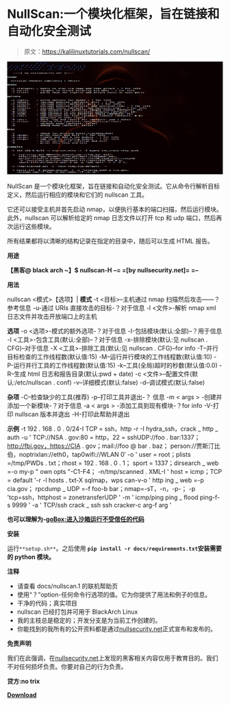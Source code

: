 # NullScan:一个模块化框架，旨在链接和自动化安全测试

> 原文：<https://kalilinuxtutorials.com/nullscan/>

[![NullScan : A Modular Framework Designed To Chain & Automate Security Tests](img/05d3cc0d345b7cb38de0b9fa46ad025b.png "NullScan : A Modular Framework Designed To Chain & Automate Security Tests")](https://1.bp.blogspot.com/-Z0PX4o8EWoc/XqUXXdh4XUI/AAAAAAAAGEk/xoH-62aOhIknWKwa51Xomr0sevoIujZKACLcBGAsYHQ/s1600/nullsacan%25281%2529.png)

NullScan 是一个模块化框架，旨在链接和自动化安全测试。它从命令行解析目标定义，然后运行相应的模块和它们的 nullscan 工具。

它还可以接受主机并首先启动 nmap，以便执行基本的端口扫描，然后运行模块。此外，nullscan 可以解析给定的 nmap 日志文件以打开 tcp 和 udp 端口，然后再次运行这些模块。

所有结果都将以清晰的结构记录在指定的目录中，随后可以生成 HTML 报告。

**用途**

**【黑客@ black arch ~】$ nullscan-H**
**–= =[by nullsecurity.net]= =–**

**用法**

nullscan <模式>【选项】|<misc>
**模式**
-t <目标>–主机通过 nmap 扫描然后攻击——？参考信息
-u<uris>-通过 URIs 直接攻击的目标-？对于信息
-l <文件>-解析 nmap xml 日志文件并攻击开放端口上的主机

**选项**
-o <选项>-模式的额外选项-？对于信息
-I<MODS>-包括模块(默认:全部)–？用于信息
-I <工具>-包含工具(默认:全部)–？对于信息
-x<MODS>-排除模块(默认:见 nullscan . CFG)–对于信息
-X <工具>-排除工具(默认:见 nullscan . CFG)–for info
-T<num>–并行目标检查的工作线程数(默认值:15)
-M<num>–运行并行模块的工作线程数(默认值:10)
-P<num>-运行并行工具的工作线程数(默认值:15)
-k<sec>–工具(全局)超时的秒数(默认值:0.0)
-R–生成 html 日志和报告目录(默认:pwd + date)
-c <文件>–配置文件(默认:/etc/nullscan . conf)
-v–详细模式(默认:false)
-d–调试模式(默认:false)

**杂项**
-C–检查缺少的工具(推荐)
-p<args>–打印工具并退出-？ 信息
-m < args > -创建并添加一个新模块-？对于信息
-a < args > -添加工具到现有模块-？for info
-V-打印 nullscan 版本并退出
-H-打印此帮助并退出

**示例**
-t 192 . 168 . 0 . 0/24-I TCP = ssh，http -r -I hydra_ssh，crack _ http _ auth
-u ' TCP://NSA . gov:80 = http，22 = sshUDP://foo . bar:1337；
http://fbi.gov，https://CIA . gov；mail://foo @ bar . baz；
person://贾斯汀比伯，noptrixlan://eth0，tap0wifi://WLAN 0′
-o ' user = root；plists =/tmp/PWDs . txt；rhost = 192 . 168 . 0 . 1；
sport = 1337；dirsearch _ web =-o my-p " own opts "-C1-F4；
-n/tmp/scanned . XML-I ' host = icmp；TCP = default '-r
-l hosts . txt-X sqlmap，wps can-v-o ' http ing _ web =-p cia.gov；
rpcdump _ UDP =-f foo-b bar；nmap=-sT，-n，-p-；
-p 'tcp=ssh，httphost = zonetransferUDP '
-m ' icmp/ping ping _ flood ping-f-s 9999 '
-a ' TCP/ssh crack _ ssh ssh cracker-c arg-f arg '

**也可以理解为-[goBox:进入沙箱运行不受信任的代码](https://kalilinuxtutorials.com/gobox/)**

**安装**

运行`**setup.sh**`。之后使用 **`pip install -r docs/requirements.txt`安装需要的 python 模块。**

**注释**

*   请查看 docs/nullscan.1 的联机帮助页
*   使用“？”option-任何命令行选项的值。它为你提供了用法和例子的信息。
*   干净的代码；真实项目
*   nullscan 已经打包并可用于 BlackArch Linux
*   我的主枝总是稳定的；开发分支是为当前工作创建的。
*   你能找到的我所有的公开资料都是通过[nullsecurity.net](https://www.nullsecurity.net/)正式宣布和发布的。

**免责声明**

我们在此强调，在[nullsecurity.net](http://nullsecurity.net/)上发现的黑客相关内容仅用于教育目的。我们不对任何损坏负责。你要对自己的行为负责。

**贷方:no trix**

[**Download**](https://github.com/noptrix/nullscan)